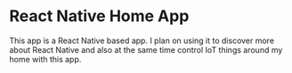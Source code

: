 # React Native Home App

This app is a React Native based app. I plan on using it to discover more about React Native and also at the same time control IoT things around my home with this app. 

